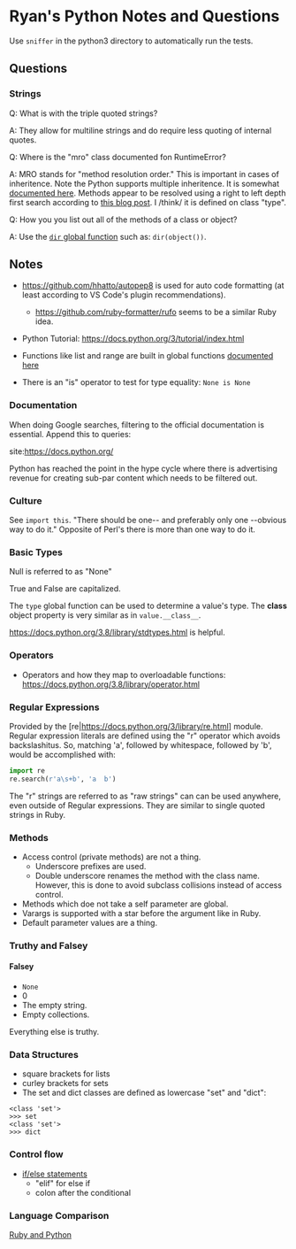 # Ryan's Python Notes and Questions

Use `sniffer` in the python3 directory to automatically run the tests.

## Questions

### Strings

Q: What is with the triple quoted strings?

A: They allow for multiline strings and do require less quoting of internal quotes.

Q: Where is the "mro" class documented fon RuntimeError?

A: MRO stands for "method resolution order." This is important in cases of inheritence. Note the Python supports multiple inheritence. It is somewhat [documented here](https://docs.python.org/3/reference/datamodel.html#resolving-mro-entries). Methods appear to be resolved using a right to left depth first search according to [this blog post](http://www.srikanthtechnologies.com/blog/python/mro.aspx#:~:text=Method%20Resolution%20Order%20(MRO)%20is,lets%20examine%20a%20few%20cases.). I /think/ it is defined on class "type".

Q: How you you list out all of the methods of a class or object?

A: Use the [`dir` global function](https://docs.python.org/3/library/functions.html#dir) such as: `dir(object())`.

## Notes

* https://github.com/hhatto/autopep8 is used for auto code formatting (at least according to VS Code's plugin recommendations).
  * https://github.com/ruby-formatter/rufo seems to be a similar Ruby idea.

* Python Tutorial: https://docs.python.org/3/tutorial/index.html

* Functions like list and range are built in global functions [documented here](https://docs.python.org/3/library/functions.html)

* There is an "is" operator to test for type equality: `None is None`

### Documentation

When doing Google searches, filtering to the official documentation is essential. Append this to queries:

site:https://docs.python.org/

Python has reached the point in the hype cycle where there is advertising revenue for creating sub-par content which needs to be filtered out.

### Culture

See `import this`. "There should be one-- and preferably only one --obvious way to do it." Opposite of Perl's there is more than one way to do it.

### Basic Types

Null is referred to as "None"

True and False are capitalized.

The `type` global function can be used to determine a value's type. The __class__ object property is very similar as in `value.__class__`.

https://docs.python.org/3.8/library/stdtypes.html is helpful.

### Operators

* Operators and how they map to overloadable functions: https://docs.python.org/3.8/library/operator.html

### Regular Expressions

Provided by the [re|https://docs.python.org/3/library/re.html] module. Regular expression literals are defined using the "r" operator which avoids backslashitus. So, matching 'a', followed by whitespace, followed by 'b', would be accomplished with:

```python
import re
re.search(r'a\s+b', 'a  b')
```

The "r" strings are referred to as "raw strings" can can be used anywhere, even outside of Regular expressions. They are similar to single quoted strings in Ruby.

### Methods

* Access control (private methods) are not a thing.
  * Underscore prefixes are used.
  * Double underscore renames the method with the class name. However, this is done to avoid subclass collisions instead of access control.
* Methods which doe not take a self parameter are global.
* Varargs is supported with a star before the argument like in Ruby.
* Default parameter values are a thing.

### Truthy and Falsey

#### Falsey

* `None`
* 0
* The empty string.
* Empty collections.

Everything else is truthy.

### Data Structures
* square brackets for lists
* curley brackets for sets
* The set and dict classes are defined as lowercase "set" and "dict":

```
<class 'set'>
>>> set
<class 'set'>
>>> dict
```

### Control flow

* [if/else statements](https://docs.python.org/3/tutorial/controlflow.html)
  * "elif" for else if
  * colon after the conditional

### Language Comparison

[Ruby and Python](https://grschafer.com/guides/2013/08/20/ruby-and-python-by-example/)